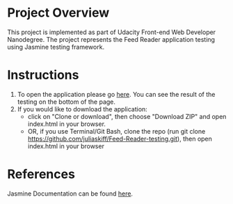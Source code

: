 # Project Overview

This project is implemented as part of Udacity Front-end Web Developer Nanodegree. The project represents the Feed Reader application testing using Jasmine testing framework.

# Instructions

1. To open the application please go <a href="https://juliaskiff.github.io/Feed-Reader-testing/index.html">here</a>.
   You can see the result of the testing on the bottom of the page.
2. If you would like to download the application:
   * click on "Clone or download", then choose "Download ZIP" and open index.html in your browser.
   * OR, if you use Terminal/Git Bash, clone the repo (run git clone https://github.com/juliaskiff/Feed-Reader-testing.git), then open index.html in your browser 

# References

Jasmine Documentation can be found <a href="https://jasmine.github.io/">here</a>.





